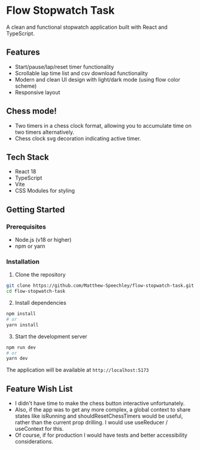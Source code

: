 # Flow Stopwatch Task

A clean and functional stopwatch application built with React and TypeScript.

## Features

- Start/pause/lap/reset timer functionality
- Scrollable lap time list and csv download functionality
- Modern and clean UI design with light/dark mode (using flow color scheme)
- Responsive layout

## Chess mode!

- Two timers in a chess clock format, allowing you to accumulate time on two timers alternatively.
- Chess clock svg decoration indicating active timer.

## Tech Stack

- React 18
- TypeScript
- Vite
- CSS Modules for styling

## Getting Started

### Prerequisites

- Node.js (v18 or higher)
- npm or yarn

### Installation

1. Clone the repository

```bash
git clone https://github.com/Matthew-Speechley/flow-stopwatch-task.git
cd flow-stopwatch-task
```

2. Install dependencies

```bash
npm install
# or
yarn install
```

3. Start the development server

```bash
npm run dev
# or
yarn dev
```

The application will be available at `http://localhost:5173`

## Feature Wish List

- I didn't have time to make the chess button interactive unfortunately.
- Also, if the app was to get any more complex, a global context to share states like isRunning and shouldResetChessTimers would be useful, rather than the current prop drilling. I would use useReducer / useContext for this.
- Of course, if for production I would have tests and better accessibility considerations.
